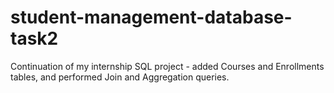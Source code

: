 # student-management-database-task2
Continuation of my internship SQL project - added Courses and Enrollments tables, and performed Join and Aggregation queries.
